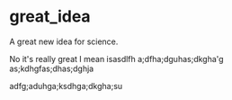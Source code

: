 # great_idea
 A great new idea for science.


 No it's really great I mean isasdlfh a;dfha;dguhas;dkgha'g
 as;kdhgfas;dhas;dghja
 


 adfg;aduhga;ksdhga;dkgha;su

